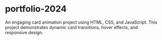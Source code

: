 # portfolio-2024
An engaging card animation project using HTML, CSS, and JavaScript. This project demonstrates dynamic card transitions, hover effects, and responsive design.
